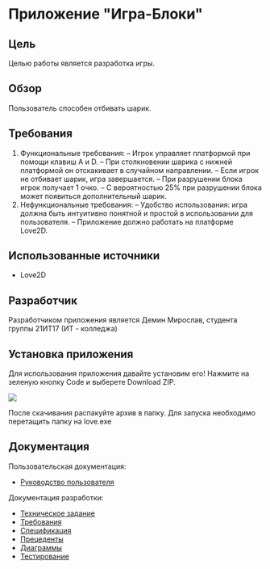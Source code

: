 # Приложение "Игра-Блоки"

## Цель 

Целью работы является разработка игры. 

## Обзор 

Пользователь способен отбивать шарик.

## Требования

1. Функциональные требования:
–	Игрок управляет платформой при помощи клавиш A и D.
–	При столкновении шарика с нижней платформой он отскакивает в
случайном направлении.
–	Если игрок не отбивает шарик, игра завершается.
–	При разрушении блока игрок получает 1 очко.
–	С вероятностью 25% при разрушении блока может появиться дополнительный шарик.
2. Нефункциональные требования:
–	Удобство использования: игра должна быть интуитивно понятной и простой в использовании для пользователя.
–	Приложение должно работать на платформе Love2D.


## Использованные источники 

- Love2D

## Разработчик

Разработчиком приложения является Демин Мирослав, студента группы 21ИТ17 (ИТ - колледжа) 

## Установка приложения 

Для использования приложения давайте установим его! Нажмите на зеленую кнопку Code и выберете Download ZIP.

![](https://media.discordapp.net/attachments/924231957708156942/1206473103723593758/image.png?ex=65dc22a3&is=65c9ada3&hm=5f6fd1cac0399c4eb499f4a5f91edcd3a6b575ceadc4b843b5c160cf426e5970&=&format=webp&quality=lossless)

После скачивания распакуйте архив в папку.
Для запуска необходимо перетащить папку на love.exe

## Документация 

Пользовательская документация:

- [Руководство пользователя](https://github.com/SasnyParen/pingpong/wiki/5.-%D0%A0%D1%83%D0%BA%D0%BE%D0%B2%D0%BE%D0%B4%D1%81%D1%82%D0%B2%D0%BE-%D0%BF%D0%BE%D0%BB%D1%8C%D0%B7%D0%BE%D0%B2%D0%B0%D1%82%D0%B5%D0%BB%D1%8F)
  
Документация разработки:

- [Техническое задание](https://github.com/SasnyParen/pingpong/wiki/1.-%D0%A2%D0%B5%D1%85%D0%BD%D0%B8%D1%87%D0%B5%D1%81%D0%BA%D0%BE%D0%B5-%D0%B7%D0%B0%D0%B4%D0%B0%D0%BD%D0%B8%D0%B5)
- [Требования](https://github.com/SasnyParen/pingpong/wiki/2.-%D0%A2%D1%80%D0%B5%D0%B1%D0%BE%D0%B2%D0%B0%D0%BD%D0%B8%D1%8F)
- [Спецификация](https://github.com/SasnyParen/pingpong/wiki/3.-%D0%A1%D0%BF%D0%B5%D1%86%D0%B8%D1%84%D0%B8%D0%BA%D0%B0%D1%86%D0%B8%D1%8F)
- [Прецеденты](https://github.com/SasnyParen/pingpong/wiki/4.-%D0%9F%D1%80%D0%B5%D1%86%D0%B5%D0%B4%D0%B5%D0%BD%D1%82%D1%8B)
- [Диаграммы](https://github.com/SasnyParen/pingpong/wiki/6.-%D0%94%D0%B8%D0%B0%D0%B3%D1%80%D0%B0%D0%BC%D0%BC%D1%8B)
- [Тестирование](https://github.com/SasnyParen/pingpong/wiki/7.-%D0%A2%D0%B5%D1%81%D1%82%D0%B8%D1%80%D0%BE%D0%B2%D0%B0%D0%BD%D0%B8%D0%B5)
